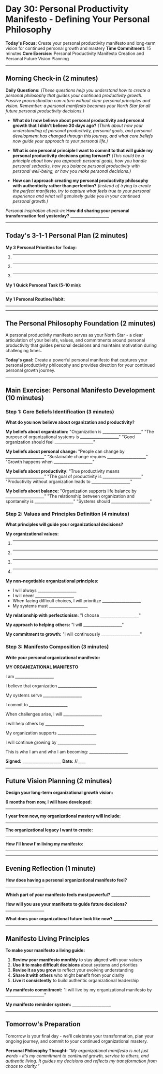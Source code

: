 # Day 30: Personal Productivity Manifesto - Defining Your Personal Philosophy

**Today's Focus:** Create your personal productivity manifesto and long-term vision for continued personal growth and mastery
**Time Commitment:** 15 minutes
**Core Exercise:** Personal Productivity Manifesto Creation and Personal Future Vision Planning

---

## Morning Check-in (2 minutes)

**Daily Questions:** *(These questions help you understand how to create a personal philosophy that guides your continued productivity growth. Passive procrastination can return without clear personal principles and vision. Remember: a personal manifesto becomes your North Star for all future personal productivity decisions.)*

- **What do I now believe about personal productivity and personal growth that I didn't believe 30 days ago?**
  *(Think about how your understanding of personal productivity, personal goals, and personal development has changed through this journey, and what core beliefs now guide your approach to your personal life.)*

- **What is one personal principle I want to commit to that will guide my personal productivity decisions going forward?**
  *(This could be a principle about how you approach personal goals, how you handle personal setbacks, how you balance personal productivity with personal well-being, or how you make personal decisions.)*

- **How can I approach creating my personal productivity philosophy with authenticity rather than perfection?**
  *(Instead of trying to create the perfect manifesto, try to capture what feels true to your personal experience and what will genuinely guide you in your continued personal growth.)*

*Personal inspiration check-in:*
**How did sharing your personal transformation feel yesterday?** ____________________

---

## Today's 3-1-1 Personal Plan (2 minutes)

**My 3 Personal Priorities for Today:**
1. ____________________
2. ____________________
3. ____________________

**My 1 Quick Personal Task (5-10 min):**
____________________

**My 1 Personal Routine/Habit:**
____________________

---

## The Personal Philosophy Foundation (2 minutes)

A personal productivity manifesto serves as your North Star - a clear articulation of your beliefs, values, and commitments around personal productivity that guides personal decisions and maintains motivation during challenging times.

**Today's goal:** Create a powerful personal manifesto that captures your personal productivity philosophy and provides direction for your continued personal growth journey.

---

## Main Exercise: Personal Manifesto Development (10 minutes)

### Step 1: Core Beliefs Identification (3 minutes)

**What do you now believe about organization and productivity?**

**My beliefs about organization:**
"Organization is ____________________"
"The purpose of organizational systems is ____________________"
"Good organization should feel ____________________"

**My beliefs about personal change:**
"People can change by ____________________"
"Sustainable change requires ____________________"
"Growth happens when ____________________"

**My beliefs about productivity:**
"True productivity means ____________________"
"The goal of productivity is ____________________"
"Productivity without organization leads to ____________________"

**My beliefs about balance:**
"Organization supports life balance by ____________________"
"The relationship between organization and spontaneity is ____________________"
"Systems should ____________________"

### Step 2: Values and Principles Definition (4 minutes)

**What principles will guide your organizational decisions?**

**My organizational values:**
1. ____________________
2. ____________________
3. ____________________
4. ____________________

**My non-negotiable organizational principles:**
- I will always ____________________
- I will never ____________________
- When facing difficult choices, I will prioritize ____________________
- My systems must ____________________

**My relationship with perfectionism:**
"I choose ____________________"

**My approach to helping others:**
"I will ____________________"

**My commitment to growth:**
"I will continuously ____________________"

### Step 3: Manifesto Composition (3 minutes)

**Write your personal organizational manifesto:**

**MY ORGANIZATIONAL MANIFESTO**

I am ____________________

I believe that organization ____________________

My systems serve ____________________

I commit to ____________________

When challenges arise, I will ____________________

I will help others by ____________________

My organization supports ____________________

I will continue growing by ____________________

This is who I am and who I am becoming: ____________________

**Signed:** ____________________  **Date:** ____/____/____

---

## Future Vision Planning (2 minutes)

**Design your long-term organizational growth vision:**

**6 months from now, I will have developed:**
____________________

**1 year from now, my organizational mastery will include:**
____________________

**The organizational legacy I want to create:**
____________________

**How I'll know I'm living my manifesto:**
____________________

---

## Evening Reflection (1 minute)

**How does having a personal organizational manifesto feel?** ____________________

**Which part of your manifesto feels most powerful?** ____________________

**How will you use your manifesto to guide future decisions?** ____________________

**What does your organizational future look like now?** ____________________

---

## Manifesto Living Principles

**To make your manifesto a living guide:**

1. **Review your manifesto monthly** to stay aligned with your values
2. **Use it to make difficult decisions** about systems and priorities
3. **Revise it as you grow** to reflect your evolving understanding
4. **Share it with others** who might benefit from your clarity
5. **Live it consistently** to build authentic organizational leadership

**My manifesto commitment:** "I will live by my organizational manifesto by ____________________"

**My manifesto reminder system:** ____________________

---

## Tomorrow's Preparation
Tomorrow is your final day - we'll celebrate your transformation, plan your ongoing journey, and commit to your continued organizational mastery.

**Personal Philosophy Thought:**
*"My organizational manifesto is not just words - it's my commitment to continued growth, service to others, and authentic living. It guides my decisions and reflects my transformation from chaos to clarity."*
